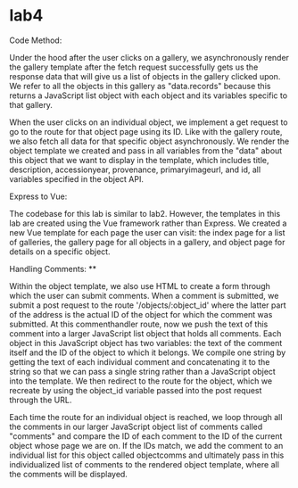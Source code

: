 # lab4

Code Method: 

Under the hood after the user clicks on a gallery, we asynchronously render the gallery template after the fetch request successfully gets us the response data that will give us a list of objects in the gallery clicked upon. We refer to all the objects in this gallery as "data.records" because this returns a JavaScript list object with each object and its variables specific to that gallery.

When the user clicks on an individual object, we implement a get request to go to the route for that object page using its ID. Like with the gallery route, we also fetch all data for that specific object asynchronously. We render the object template we created and pass in all variables from the "data" about this object that we want to display in the template, which includes title, description, accessionyear, provenance, primaryimageurl, and id, all variables specified in the object API.

Express to Vue:

The codebase for this lab is similar to lab2. However, the templates in this lab are created using the Vue framework rather than Express. We created a new Vue template for each page the user can visit: the index page for a list of galleries, the gallery page for all objects in a gallery, and object page for details on a specific object. 

Handling Comments: **

Within the object template, we also use HTML to create a form through which the user can submit comments. When a comment is submitted, we submit a post request to the route '/objects/:object_id' where the latter part of the address is the actual ID of the object for which the comment was submitted. At this commenthandler route, now we push the text of this comment into a larger JavaScript list object that holds all comments. Each object in this JavaScript object has two variables: the text of the comment itself and the ID of the object to which it belongs. We compile one string by getting the text of each individual comment and concatenating it to the string so that we can pass a single string rather than a JavaScript object into the template. We then redirect to the route for the object, which we recreate by using the object_id variable passed into the post request through the URL.

Each time the route for an individual object is reached, we loop through all the comments in our larger JavaScript object list of comments called "comments" and compare the ID of each comment to the ID of the current object whose page we are on. If the IDs match, we add the comment to an individual list for this object called objectcomms and ultimately pass in this individualized list of comments to the rendered object template, where all the comments will be displayed.
